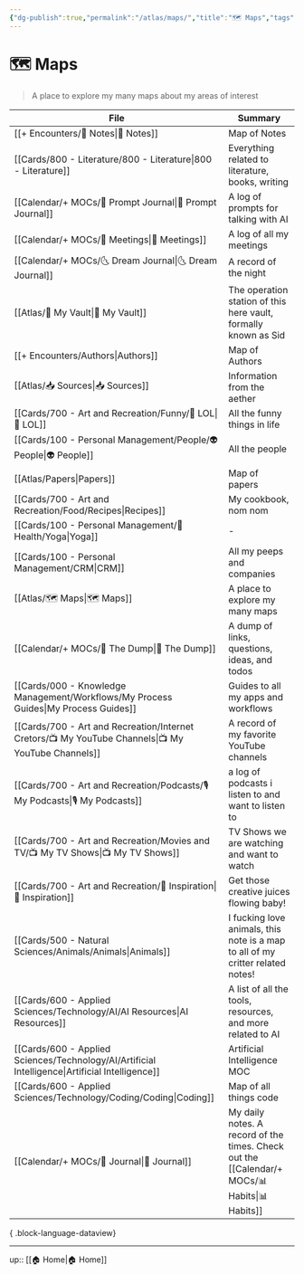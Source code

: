 ```yaml
---
{"dg-publish":true,"permalink":"/atlas/maps/","title":"🗺 Maps","tags":["🗺"]}
---
```



# 🗺 Maps

> A place to explore my many maps about my areas of interest

| File                                                                                                  | Summary                                                                        |
| ----------------------------------------------------------------------------------------------------- | ------------------------------------------------------------------------------ |
| [[+ Encounters/📝 Notes\|📝 Notes]]                                                                | Map of Notes                                                                   |
| [[Cards/800 - Literature/800 - Literature\|800 - Literature]]                                      | Everything related to literature, books, writing                               |
| [[Calendar/+ MOCs/🎲 Prompt Journal\|🎲 Prompt Journal]]                                           | A log of prompts for talking with AI                                           |
| [[Calendar/+ MOCs/👥 Meetings\|👥 Meetings]]                                                       | A log of all my meetings                                                       |
| [[Calendar/+ MOCs/🌜 Dream Journal\|🌜 Dream Journal]]                                             | A record of the night                                                          |
| [[Atlas/🧠 My Vault\|🧠 My Vault]]                                                                 | The operation station of this here vault, formally known as Sid                |
| [[+ Encounters/Authors\|Authors]]                                                                  | Map of Authors                                                                 |
| [[Atlas/📥 Sources\|📥 Sources]]                                                                   | Information from the aether                                                    |
| [[Cards/700 - Art and Recreation/Funny/🤣 LOL\|🤣 LOL]]                                            | All the funny things in life                                                   |
| [[Cards/100 - Personal Management/People/👽 People\|👽 People]]                                    | All the people                                                                 |
| [[Atlas/Papers\|Papers]]                                                                           | Map of papers                                                                  |
| [[Cards/700 - Art and Recreation/Food/Recipes\|Recipes]]                                           | My cookbook, nom nom                                                           |
| [[Cards/100 - Personal Management/💪 Health/Yoga\|Yoga]]                                           | \-                                                                             |
| [[Cards/100 - Personal Management/CRM\|CRM]]                                                       | All my peeps and companies                                                     |
| [[Atlas/🗺 Maps\|🗺 Maps]]                                                                         | A place to explore my many maps                                                |
| [[Calendar/+ MOCs/🔗 The Dump\|🔗 The Dump]]                                                       | A dump of links, questions, ideas, and todos                                   |
| [[Cards/000 - Knowledge Management/Workflows/My Process Guides\|My Process Guides]]                | Guides to all my apps and workflows                                            |
| [[Cards/700 - Art and Recreation/Internet Cretors/📺 My YouTube Channels\|📺 My YouTube Channels]] | A record of my favorite YouTube channels                                       |
| [[Cards/700 - Art and Recreation/Podcasts/🎙 My Podcasts\|🎙 My Podcasts]]                         | a log of podcasts i listen to and want to listen to                            |
| [[Cards/700 - Art and Recreation/Movies and TV/📺 My TV Shows\|📺 My TV Shows]]                    | TV Shows we are watching and want to watch                                     |
| [[Cards/700 - Art and Recreation/🎨 Inspiration\|🎨 Inspiration]]                                  | Get those creative juices flowing baby!                                        |
| [[Cards/500 - Natural Sciences/Animals/Animals\|Animals]]                                          | I fucking love animals, this note is a map to all of my critter related notes! |
| [[Cards/600 - Applied Sciences/Technology/AI/AI Resources\|AI Resources]]                          | A list of all the tools, resources, and more related to AI                     |
| [[Cards/600 - Applied Sciences/Technology/AI/Artificial Intelligence\|Artificial Intelligence]]    | Artificial Intelligence MOC                                                    |
| [[Cards/600 - Applied Sciences/Technology/Coding/Coding\|Coding]]                                  | Map of all things code                                                         |
| [[Calendar/+ MOCs/📓 Journal\|📓 Journal]]                                                         | My daily notes. A record of the times. Check out the [[Calendar/+ MOCs/📊 Habits\|📊 Habits]]             |

{ .block-language-dataview}

---
up:: [[🏠 Home\|🏠 Home]]

